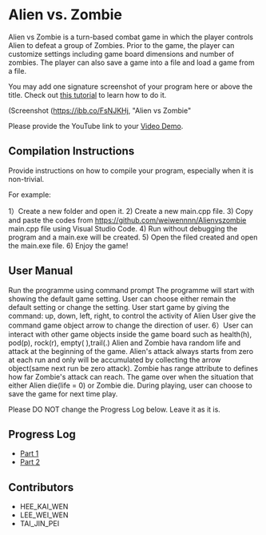 # Alien vs. Zombie

Alien vs Zombie is a turn-based combat game in which the player controls Alien to defeat a group of Zombies. Prior to the game, the player can customize settings including game board dimensions and number of zombies. The player can also save a game into a file and load a game from a file.

You may add one signature screenshot of your program here or above the title. Check out [this tutorial](https://www.digitalocean.com/community/tutorials/markdown-markdown-images) to learn how to do it.


(Screenshot (https://ibb.co/FsNJKHj, "Alien vs Zombie"

Please provide the YouTube link to your [Video Demo](https://youtube.com).

## Compilation Instructions

Provide instructions on how to compile your program, especially when it is non-trivial.

For example:

1）Create a new folder and open it.
2) Create a new main.cpp file.
3) Copy and paste the codes from  https://github.com/weiwennnn/Alienvszombie main.cpp file using Visual Studio Code.
4) Run without debugging the program and a main.exe will be created.
5) Open the filed created and open the main.exe file.
6) Enjoy the game!

## User Manual

Run the programme using command prompt
The programme will start with showing the default game setting.
User can choose either remain the default setting or change the setting.
User start game by giving the command: up, down, left, right, to control the activity of Alien
User give the command game object arrow to change the direction of user. 6）User can interact with other game objects inside the game board such as health(h), pod(p), rock(r), empty( ),trail(.)
Alien and Zombie hava random life and attack at the beginning of the game.
Alien's attack always starts from zero at each run and only will be accumulated by collecting the arrow object(same next run be zero attack).
Zombie has range attribute to defines how far Zombie's attack can reach.
The game over when the situation that either Alien die(life = 0) or Zombie die.
During playing, user can choose to save the game for next time play.


Please DO NOT change the Progress Log below. Leave it as it is.

## Progress Log

- [Part 1](PART1.md)
- [Part 2](PART2.md)

## Contributors

- HEE_KAI_WEN
- LEE_WEI_WEN
- TAI_JIN_PEI


